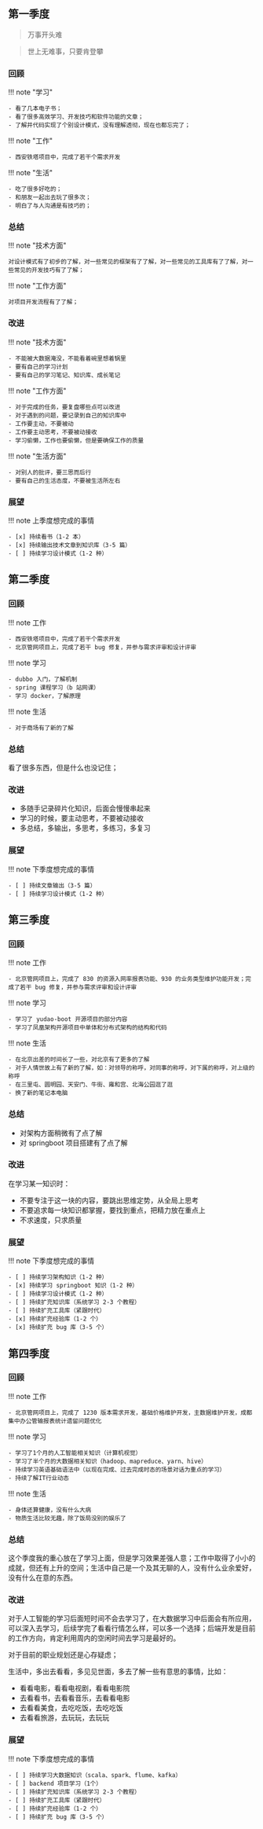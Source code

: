 ## 第一季度

> 万事开头难

> 世上无难事，只要肯登攀

### 回顾

!!! note "学习"

    - 看了几本电子书；
    - 看了很多高效学习、开发技巧和软件功能的文章；
    - 了解并代码实现了个别设计模式，没有理解透彻，现在也都忘完了；

!!! note "工作"

    - 西安铁塔项目中，完成了若干个需求开发

!!! note "生活"

    - 吃了很多好吃的；
    - 和朋友一起出去玩了很多次；
    - 明白了与人沟通是有技巧的；

### 总结

!!! note "技术方面"

    对设计模式有了初步的了解，对一些常见的框架有了了解，对一些常见的工具库有了了解，对一些常见的开发技巧有了了解；

!!! note "工作方面"

    对项目开发流程有了了解；

### 改进

!!! note "技术方面"

    - 不能被大数据淹没，不能看着碗里想着锅里
    - 要有自己的学习计划
    - 要有自己的学习笔记、知识库、成长笔记

!!! note "工作方面"

    - 对于完成的任务，要复盘哪些点可以改进
    - 对于遇到的问题，要记录到自己的知识库中
    - 工作要主动，不要被动
    - 工作要主动思考，不要被动接收
    - 学习偷懒，工作也要偷懒，但是要确保工作的质量

!!! note "生活方面"

    - 对别人的批评，要三思而后行
    - 要有自己的生活态度，不要被生活所左右

### 展望

!!! note 上季度想完成的事情

    - [x] 持续看书（1-2 本）
    - [x] 持续输出技术文章到知识库（3-5 篇）
    - [ ] 持续学习设计模式（1-2 种）

## 第二季度

### 回顾

!!! note 工作

    - 西安铁塔项目中，完成了若干个需求开发
    - 北京管网项目上，完成了若干 bug 修复，并参与需求评审和设计评审

!!! note 学习

    - dubbo 入门，了解机制
    - spring 课程学习（b 站网课）
    - 学习 docker，了解原理

!!! note 生活

    - 对于商场有了新的了解

### 总结

看了很多东西，但是什么也没记住；

### 改进

- 多随手记录碎片化知识，后面会慢慢串起来
- 学习的时候，要主动思考，不要被动接收
- 多总结，多输出，多思考，多练习，多复习

### 展望

!!! note 下季度想完成的事情

    - [ ] 持续文章输出（3-5 篇）
    - [ ] 持续学习设计模式（1-2 种）

## 第三季度

### 回顾

!!! note 工作

    - 北京管网项目上，完成了 830 的资源入网率报表功能、930 的业务类型维护功能开发；完成了若干 bug 修复，并参与需求评审和设计评审

!!! note 学习

    - 学习了 yudao-boot 开源项目的部分内容
    - 学习了凤凰架构开源项目中单体和分布式架构的结构和代码

!!! note 生活

    - 在北京出差的时间长了一些，对北京有了更多的了解
    - 对于人情世故上有了新的了解，如：对领导的称呼，对同事的称呼，对下属的称呼，对上级的称呼
    - 在三里屯、圆明园、天安门、牛街、雍和宫、北海公园逛了逛
    - 换了新的笔记本电脑

### 总结

- 对架构方面稍微有了点了解
- 对 springboot 项目搭建有了点了解

### 改进

在学习某一知识时：

- 不要专注于这一块的内容，要跳出思维定势，从全局上思考
- 不要追求每一块知识都掌握，要找到重点，把精力放在重点上
- 不求速度，只求质量

### 展望

!!! note 下季度想完成的事情

    - [ ] 持续学习架构知识（1-2 种）
    - [x] 持续学习 springboot 知识（1-2 种）
    - [ ] 持续学习设计模式（1-2 种）
    - [ ] 持续扩充知识库（系统学习 2-3 个教程）
    - [ ] 持续扩充工具库（紧跟时代）
    - [x] 持续扩充经验库（1-2 个）
    - [x] 持续扩充 bug 库（3-5 个）

## 第四季度

### 回顾

!!! note 工作

    - 北京管网项目上，完成了 1230 版本需求开发，基础价格维护开发，主数据维护开发，成都集中办公管输报表统计遗留问题优化

!!! note 学习

    - 学习了1个月的人工智能相关知识（计算机视觉）
    - 学习了半个月的大数据相关知识（hadoop、mapreduce、yarn、hive）
    - 持续学习英语基础语法中（以现在完成、过去完成时态的场景对话为重点的学习）
    - 持续了解IT行业动态

!!! note 生活

    - 身体还算健康，没有什么大病
    - 物质生活比较无趣，除了饭局没别的娱乐了

### 总结

这个季度我的重心放在了学习上面，但是学习效果差强人意；工作中取得了小小的成就，但还有上升的空间；生活中自己是一个及其无聊的人，没有什么业余爱好，没有什么在意的东西。

### 改进

对于人工智能的学习后面短时间不会去学习了，在大数据学习中后面会有所应用，可以深入去学习，后续学完了看看行情怎么样，可以多一个选择；后端开发是目前的工作方向，肯定利用周内的空闲时间去学习是最好的。

对于目前的职业规划还是心存疑虑；

生活中，多出去看看，多见见世面，多去了解一些有意思的事情，比如：

- 看看电影，看看电视剧，看看电影院
- 去看看书，去看看音乐，去看看电影
- 去看看美食，去吃吃饭，去吃吃饭
- 去看看旅游，去玩玩，去玩玩

### 展望

!!! note 下季度想完成的事情

    - [ ] 持续学习大数据知识（scala、spark、flume、kafka）
    - [ ] backend 项目学习（1个）
    - [ ] 持续扩充知识库（系统学习 2-3 个教程）
    - [ ] 持续扩充工具库（紧跟时代）
    - [ ] 持续扩充经验库（1-2 个）
    - [ ] 持续扩充 bug 库（3-5 个）
